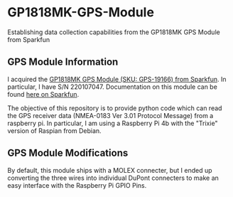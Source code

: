 # GP1818MK-GPS-Module
Establishing data collection capabilities from the GP1818MK GPS Module from Sparkfun

## GPS Module Information
I acquired the [GP1818MK GPS Module (SKU: GPS-19166) from Sparkfun](https://www.sparkfun.com/gps-module-gp1818mk-56-channel.html). 
In particular, I have S/N 220107047. 
Documentation on this module can be found [here on Sparkfun](https://cdn.sparkfun.com/assets/f/2/4/6/d/GP-1818MK.pdf).

The objective of this repository is to provide python code which can read the GPS receiver data (NMEA-0183 Ver 3.01 Protocol Message) from a raspberry pi. In particular, I am using a Raspberry Pi 4b with the "Trixie" version of Raspian from Debian.

## GPS Module Modifications
By default, this module ships with a MOLEX connecter, but I ended up converting the three wires into individual DuPont connecters to make an easy interface with the Raspberry Pi GPIO Pins.
